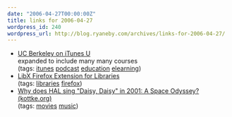 ```yaml
---
date: "2006-04-27T00:00:00Z"
title: links for 2006-04-27
wordpress_id: 240
wordpress_url: http://blog.ryaneby.com/archives/links-for-2006-04-27/
---
```

<ul class="delicious">
	<li>
		<div class="delicious-link"><a href="http://itunes.berkeley.edu/">UC Berkeley on iTunes U</a></div>
		<div class="delicious-extended">expanded to include many many courses</div>
		<div class="delicious-tags">(tags: <a href="http://del.icio.us/eby/itunes">itunes</a> <a href="http://del.icio.us/eby/podcast">podcast</a> <a href="http://del.icio.us/eby/education">education</a> <a href="http://del.icio.us/eby/elearning">elearning</a>)</div>
	</li>
	<li>
		<div class="delicious-link"><a href="http://www.libx.org/">LibX Firefox Extension for Libraries</a></div>
		<div class="delicious-tags">(tags: <a href="http://del.icio.us/eby/libraries">libraries</a> <a href="http://del.icio.us/eby/firefox">firefox</a>)</div>
	</li>
	<li>
		<div class="delicious-link"><a href="http://www.kottke.org/06/04/hal-daisy-2001">Why does HAL sing "Daisy, Daisy" in 2001: A Space Odyssey? (kottke.org)</a></div>
		<div class="delicious-tags">(tags: <a href="http://del.icio.us/eby/movies">movies</a> <a href="http://del.icio.us/eby/music">music</a>)</div>
	</li>
</ul>
